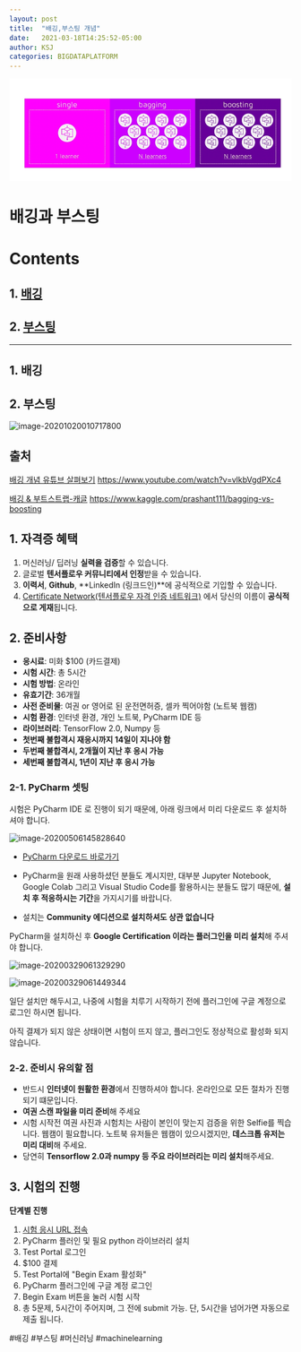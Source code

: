 ```yaml
---
layout: post
title:  "배깅,부스팅 개념"
date:   2021-03-18T14:25:52-05:00
author: KSJ
categories: BIGDATAPLATFORM
---
```



![배깅과부스팅](/assets/2021-09-30/이미지-0930002.jpg)
# 배깅과 부스팅
# Contents

## 1. [배깅](1.-배깅)
## 2. [부스팅](부스팅)

---

## 1. **배깅**





## 2. **부스팅**


![image-20201020010717800](../images/2020-03-29/image-20201020010717800.png)





## 출처
[배깅 개념 유튜브 살펴보기](https://www.youtube.com/watch?v=vlkbVgdPXc4) https://www.youtube.com/watch?v=vlkbVgdPXc4

[배깅 & 부트스트랩-캐글](https://www.kaggle.com/prashant111/bagging-vs-boosting) https://www.kaggle.com/prashant111/bagging-vs-boosting


## 1. 자격증 혜택

1. 머신러닝/ 딥러닝 **실력을 검증**할 수 있습니다.
2. 글로벌 **텐서플로우 커뮤니티에서 인정**받을 수 있습니다.
3. **이력서**, **Github**, **LinkedIn (링크드인)**에 공식적으로 기입할 수 있습니다.
4. [Certificate Network(텐서플로우 자격 인증 네트워크)](https://developers.google.com/certification/directory/tensorflow) 에서 당신의 이름이 **공식적으로 게재**됩니다.



## 2. 준비사항

* **응시료**: 미화 $100 (카드결제)
* **시험 시간**: 총 5시간
* **시험 방법**: 온라인
* **유효기간**: 36개월
* **사전 준비물**: 여권 or 영어로 된 운전면허증, 셀카 찍어야함 (노트북 웹캠)
* **시험 환경**: 인터넷 환경, 개인 노트북, PyCharm IDE 등
* **라이브러리**: TensorFlow 2.0, Numpy 등
* **첫번째 불합격시 재응시까지 14일이 지나야 함**
* **두번째 불합격시, 2개월이 지난 후 응시 가능**
* **세번째 불합격시, 1년이 지난 후 응시 가능**



### 2-1. PyCharm 셋팅

시험은 PyCharm IDE 로 진행이 되기 때문에, 아래 링크에서 미리 다운로드 후 설치하셔야 합니다.



![image-20200506145828640](../images/2020-03-29/image-20200506145828640.png)



* [PyCharm 다운로드 바로가기](https://www.jetbrains.com/ko-kr/pycharm/download/)

* PyCharm을 원래 사용하셨던 분들도 계시지만, 대부분 Jupyter Notebook, Google Colab 그리고 Visual Studio Code를 활용하시는 분들도 많기 때문에, **설치 후 적응하시는 기간**을 가지시기를 바랍니다.

* 설치는 **Community 에디션으로 설치하셔도 상관 없습니다**



PyCharm을 설치하신 후 **Google Certification 이라는 플러그인을 미리 설치**해 주셔야 합니다.

![image-20200329061329290](../images/2020-03-29/image-20200329061329290.png)



![image-20200329061449344](../images/2020-03-29/image-20200329061449344.png)



일단 설치만 해두시고, 나중에 시험을 치루기 시작하기 전에 플러그인에 구글 계정으로 로그인 하시면 됩니다.

아직 결제가 되지 않은 상태이면 시험이 뜨지 않고, 플러그인도 정상적으로 활성화 되지 않습니다.



### 2-2. 준비시 유의할 점

* 반드시 **인터넷이 원활한 환경**에서 진행하셔야 합니다. 온라인으로 모든 절차가 진행되기 떄문입니다.
* **여권 스캔 파일을 미리 준비**해 주세요
* 시험 시작전 여권 사진과 시험치는 사람이 본인이 맞는지 검증을 위한 Selfie를 찍습니다. 웹캠이 필요합니다. 노트북 유저들은 웹캠이 있으시겠지만, **데스크톱 유저는 미리 대비**해 주세요.
* 당연히 **Tensorflow 2.0과 numpy 등 주요 라이브러리는 미리 설치**해주세요.



## 3. 시험의 진행

**단계별 진행**

1. [시험 응시 URL 접속](https://app.trueability.com/google-certificates/tensorflow-developer)
2. PyCharm 플러인 및 필요 python 라이브러리 설치
3. Test Portal 로그인
4. $100 결제
5. Test Portal에 "Begin Exam 활성화"
6. PyCharm 플러그인에 구글 계정 로그인
7. Begin Exam 버튼을 눌러 시험 시작
8. 총 5문제, 5시간이 주어지며, 그 전에 submit 가능. 단, 5시간을 넘어가면 자동으로 제출 됩니다.



#배깅 #부스팅 #머신러닝 #machinelearning


